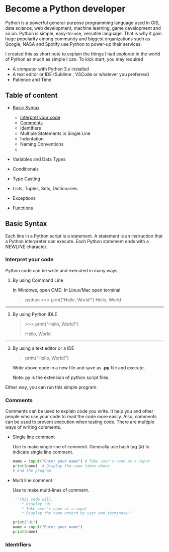 # Become a Python developer

Python is a powerful general-purpose programming language used in GIS, data science, web development, machine learning, game development and so on. Python is simple, easy-to-use, versatile language. That is why it gain huge popularity among community and biggest organizations such as Google, NASA and Spotify use Python to power-up their services.

I created this as short note to explain the things I had explored in the world of Python as much as simple I can. To kick start, you may required

* A computer with Python 3.x installed
* A text editor or IDE (Sublime , VSCode or whatever you preferred)
* Patience and Time

## Table of content

- [Basic Syntax](#basic-syntax)
   - [Interpret your code](#interpret-your-code)
   - [Comments](#comments)
   - Identifiers
   - Multiple Statements in Single Line
   - Indentation
   - Naming Conventions
   - 
   
- Variables and Data Types
- Conditionals
- Type Casting
- Lists, Tuples, Sets, Dictionaries
- Exceptions
- Functions

## Basic Syntax

Each line in a Python script is a statement. A statement is an instruction that a Python interpreter can execute. Each Python statement ends with a NEWLINE character. 



### Interpret your code

Python code can be write and executed in many ways.

1. By using Command Line

   In Windows, open CMD. In Linux/Mac open terminal.
   > python
   > \>>> print("Hello, World!")
   > Hello, World
---
2. By using Python IDLE

   > \>>> print("Hello, World!")
   >
   > Hello, World
---
3. By using a text editor or a IDE

   > print("Hello, World!")

   Write above code in a new file and save as **.py** file and execute.
   
   Note: py is the extension of python script files.

Either way, you can run this simple program. 



### Comments

Comments can be used to explain code you write. It help you and other people who use your code to read the code more easily. Also, comments can be used to prevent execution when testing code. There are multiple ways of writing comments.

- Single line comment

  Use to make single line of comment. Generally use hash tag (#) to indicate single line comment.
  
  ```python
  name = input("Enter your name") # Take user's name as a input
  print(name)  # Display the name taken above
  # End the program
  ```
  
  
  
- Multi line comment

  Use to make multi-lines of comment.

  ```python
  '''This code will,
      * Display 'Hi'
      * Take user's name as a input 
      * Display the name enterd by user and terminate'''
  
  print("Hi")
  name = input("Enter your name")
  print(name)
  ```



### Identifiers

